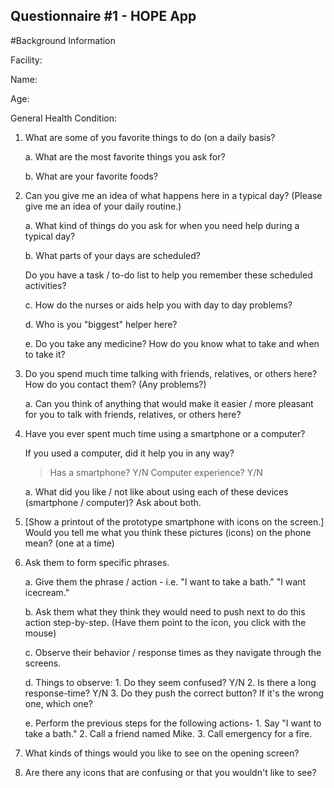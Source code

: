 ## Questionnaire #1 - HOPE App

#Background Information

Facility:

Name:

Age:

General Health Condition:


1. What are some of you favorite things to do (on a daily basis?


	a. What are the most favorite things you ask for?


	b. What are your favorite foods?


2. Can you give me an idea of what happens here in a typical day?
(Please give me an idea of your daily routine.)


	a. What kind of things do you ask for when you need help during a typical day?


	b. What parts of your days are scheduled?


	Do you have a task / to-do list to help you remember these scheduled activities?


	c. How do the nurses or aids help you with day to day problems?


	d. Who is you "biggest" helper here?


	e. Do you take any medicine? How do you know what to take and when to take it?


3. Do you spend much time talking with friends, relatives, or others here? How do you 
contact them? (Any problems?)


	a. Can you think of anything that would make it easier / more pleasant for you 
	to talk with friends, relatives, or others here?


4. Have you ever spent much time using a smartphone or a computer?


	If you used a computer, did it help you in any way?


	> Has a smartphone?		Y/N
	> Computer experience?	Y/N


	a. What did you like / not like about using each of these 
	devices (smartphone / computer)? Ask about both.


5. [Show a printout of the prototype smartphone with icons on the screen.]
Would you tell me what you think these pictures (icons) on the phone mean?
(one at a time)


6. Ask them to form specific phrases.


	a. Give them the phrase / action - i.e. "I want to take a bath."
	"I want icecream."


	b. Ask them what they think they would need to push next to do this action 
	step-by-step. (Have them point to the icon, you click with the mouse)


	c. Observe their behavior / response times as they navigate through the screens.


	d. Things to observe:
		1. Do they seem confused?		Y/N
		2. Is there a long response-time?	Y/N
		3. Do they push the correct button? If it's the wrong one, which one?

	e. Perform the previous steps for the following actions-
		1. Say "I want to take a bath."
		2. Call a friend named Mike.
		3. Call emergency for a fire.


7. What kinds of things would you like to see on the opening screen?


8. Are there any icons that are confusing or that you wouldn't like to see?   

